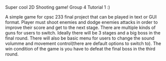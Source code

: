 Super cool 2D Shooting game! Group 4 Tutorial 1 :)

A simple game for cpsc 233 final project that can be played in text or GUI format. Player must shoot enemies and dodge enemies attacks in order to improve their score and get to the next stage. There are multiple kinds of guns for users to switch. Ideally there will be 3 stages and a big boss in the final round. There will also be basic menu for users to change the sound volumme and movement control(there are default options to switch to). The win condition of the game is you have to defeat the final boss in the third round.

